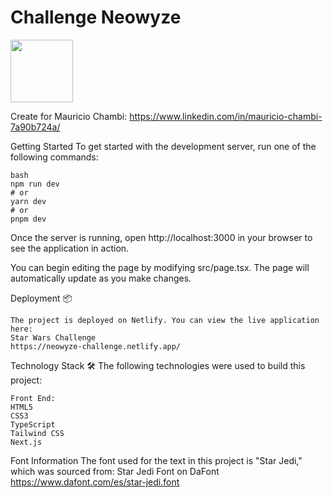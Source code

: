 <h1>Challenge Neowyze</h1> 

<img src="https://sos.neowyze.tech/web/neowyze_only_logo.webp"  width="100px" height="100px"/>

Create for Mauricio Chambi:
https://www.linkedin.com/in/mauricio-chambi-7a90b724a/

Getting Started
To get started with the development server, run one of the following commands:

```
bash
npm run dev
# or
yarn dev
# or
pnpm dev
```

Once the server is running, open http://localhost:3000 in your browser to see the application in action.

You can begin editing the page by modifying src/page.tsx. The page will automatically update as you make changes.

Deployment 📦
```
The project is deployed on Netlify. You can view the live application here:
Star Wars Challenge
https://neowyze-challenge.netlify.app/
```

Technology Stack 🛠️
The following technologies were used to build this project:
```
Front End:
HTML5
CSS3
TypeScript
Tailwind CSS
Next.js
```

Font Information
The font used for the text in this project is "Star Jedi," which was sourced from:
Star Jedi Font on DaFont
https://www.dafont.com/es/star-jedi.font
